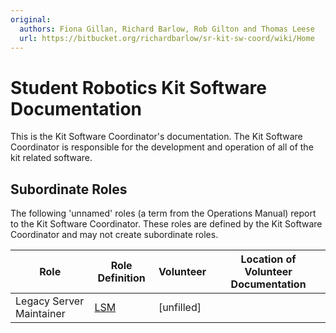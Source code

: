 ```yaml
---
original:
  authors: Fiona Gillan, Richard Barlow, Rob Gilton and Thomas Leese
  url: https://bitbucket.org/richardbarlow/sr-kit-sw-coord/wiki/Home
---
```

# Student Robotics Kit Software Documentation

This is the Kit Software Coordinator's documentation. The Kit Software Coordinator is responsible for the development and operation of all of the kit related software.

## Subordinate Roles

The following 'unnamed' roles (a term from the Operations Manual) report to the Kit Software Coordinator. These roles are defined by the Kit Software Coordinator and may not create subordinate roles.

Role  |  Role Definition  |   Volunteer   |   Location of Volunteer Documentation
------|-------------------|---------------|---------------------------------------
Legacy Server Maintainer | [LSM](legacy_server_maintainer_role) | [unfilled]
